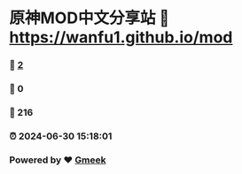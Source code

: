 # 原神MOD中文分享站 :link: https://wanfu1.github.io/mod 
### :page_facing_up: [2](https://wanfu1.github.io/mod/tag.html) 
### :speech_balloon: 0 
### :hibiscus: 216 
### :alarm_clock: 2024-06-30 15:18:01 
### Powered by :heart: [Gmeek](https://github.com/Meekdai/Gmeek)
